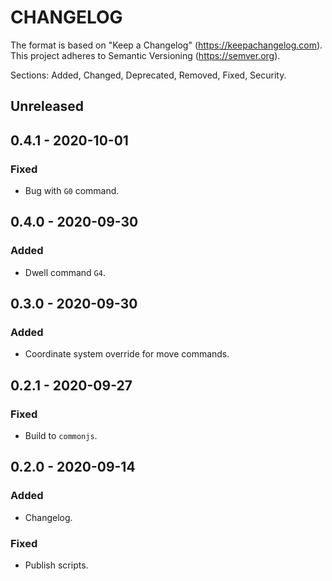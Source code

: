 # CHANGELOG

The format is based on "Keep a Changelog" (https://keepachangelog.com).
This project adheres to Semantic Versioning (https://semver.org).

Sections: Added, Changed, Deprecated, Removed, Fixed, Security.


## Unreleased


## 0.4.1 - 2020-10-01

### Fixed
- Bug with `G0` command.


## 0.4.0 - 2020-09-30

### Added
- Dwell command `G4`.


## 0.3.0 - 2020-09-30

### Added
- Coordinate system override for move commands.


## 0.2.1 - 2020-09-27

### Fixed
- Build to `commonjs`.


## 0.2.0 - 2020-09-14

### Added
- Changelog.

### Fixed
- Publish scripts.
